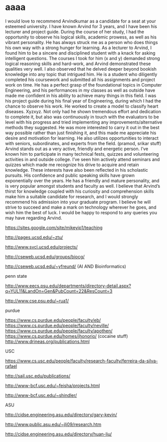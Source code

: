 # aaaa
I would love to recommend Arvindkumar as a candidate for a seat at your esteemed university. I have known Arvind for 3 years, and I have been his lecturer and project guide. During the course of her study, I had the opportunity to observe his logical skills, academic prowess, as well as his vibrant personality. He has always struck me as a person who does things his own way with a strong hunger for learning. 
As a lecturer to Arvind, I found him to be a sincere and disciplined student with a knack for asking intelligent questions. The courses I took for him (x and y) demanded strong logical reasoning skills and hard-work, and Arvind demonstrated these qualities very well. I also observed that he delved deeper beyond bookish knowledge into any topic that intrigued him. He is a student who diligently completed his coursework and submitted all his assignments and project work on time. He has a perfect grasp of the foundational topics in Computer Engineering, and his performances in my classes as well as outside have made me confident in his ability to achieve many things in this field.
I was his project guide during his final year of Engineering, during which I had the chance to observe his work. He worked to create a model to classify heart diseases. Xyzxyz. Not only had he shown tremendous effort and dedication to complete it, but also was continuously in touch with the evaluators to be level with his progress and tried implementing any improvements/alternative methods they suggested. He was more interested to carry it out in the best way possible rather than just finishing it, and this made me appreciate his desire and motivation for learning. 
He also utilizes opportunities to interact with seniors, subordinates, and experts from the field. (pramod, srikar stuff)
Arvind stands out as a very active, friendly and energetic person. I’ve known him to participate in many technical fests, quizzes and volunteering activities in and outside college. I’ve seen him actively attend seminars and quizzes which made me recognize his drive to acquire and retain knowledge. These interests have also been reflected in his scholastic pursuits. His confidence and public speaking skills have grown exponentially over the years. He has a friendly and mature personality, and is very popular amongst students and faculty as well. I believe that Arvind’s thirst for knowledge coupled with his curiosity and comprehension skills make him a suitable candidate for research, and I would strongly recommend his admission into your graduate program. I believe he will strive to succeed and make a mark on technology wherever he goes, and wish him the best of luck. I would be happy to respond to any queries you may have regarding Arvind.


https://sites.google.com/site/mikeyip1/teaching

http://pages.ucsd.edu/~ztu/

http://www.svcl.ucsd.edu/projects/

http://cseweb.ucsd.edu/groups/biocg/

http://cseweb.ucsd.edu/~yfreund/ (AI AND Bioinformatics)


penn state

http://www.eecs.psu.edu/departments/directory-detail.aspx?q=YUL11&LandOn=Gen&PubCount=22&ResCount=3

http://www.cse.psu.edu/~rua1/

purdue

https://www.cs.purdue.edu/people/faculty/eb/
https://www.cs.purdue.edu/people/faculty/neville/
https://www.cs.purdue.edu/people/faculty/apothen/
https://www.cs.purdue.edu/homes/jhonorio/ (cocaine stuff)
http://www.drineas.org/publications.html

USC

https://www.cs.usc.edu/people/faculty/research-faculty/ferreira-da-silva-rafael

http://sail.usc.edu/publications/

http://www-bcf.usc.edu/~feisha/projects.html

http://www-bcf.usc.edu/~shindler/


ASU

http://cidse.engineering.asu.edu/directory/gary-kevin/

http://www.public.asu.edu/~jli09/research.htm

http://cidse.engineering.asu.edu/directory/huan-liu/



